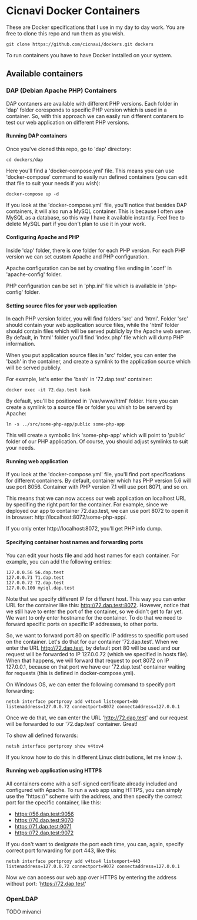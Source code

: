 # Cicnavi Docker Containers

These are Docker specifications that I use in my day to day work.
You are free to clone this repo and run them as you wish.

```shell
git clone https://github.com/cicnavi/dockers.git dockers
```

To run containers you have to have Docker installed on your system.

## Available containers

### DAP (Debian Apache PHP) Containers

DAP contaners are available with different PHP versions. Each folder in 'dap' folder coresponds to specific PHP version which is used in a container. So, with this approach we can easily run different contaners to test our web application on different PHP versions.

#### Running DAP containers
Once you've cloned this repo, go to 'dap' directory:

```shell
cd dockers/dap
```

Here you'll find a 'docker-compose.yml' file. This means you can use 'docker-compose' command to easily run defined containers (you can edit that file to suit your needs if you wish):

```shell
docker-compose up -d
```

If you look at the 'docker-compose.yml' file, you'll notice that besides DAP containers, it will also run a MySQL container. This is because I often use MySQL as a database, so this way I have it available instantly. Feel free to delete MySQL part if you don't plan to use it in your work.

#### Configuring Apache and PHP
Inside 'dap' folder, there is one folder for each PHP version. For each PHP version we can set custom Apache and PHP configuration. 

Apache configuration can be set by creating files ending in '.conf' in 'apache-config' folder.

PHP configuration can be set in 'php.ini' file which is available in 'php-config' folder.

#### Setting source files for your web application
In each PHP version folder, you will find folders 'src' and 'html'. Folder 'src' should contain your web application source files, while the 'html' folder should contain files which will be served publicly by the Apache web server. By default, in 'html' folder you'll find 'index.php' file which will dump PHP information. 

When you put application source files in 'src' folder, you can enter the 'bash' in the container, and create a symlink to the application source which will be served publicly.

For example, let's enter the 'bash' in '72.dap.test' container:
```shell
docker exec -it 72.dap.test bash
```
By default, you'll be positioned in '/var/www/html' folder. Here you can create a symlink to a source file or folder you whish to be serverd by Apache:
```shell
ln -s ../src/some-php-app/public some-php-app
```
This will create a symbolic link 'some-php-app' which will point to 'public' folder of our PHP application. Of course, you should adjust symlinks to suit your needs.

#### Running web application
If you look at the 'docker-compose.yml' file, you'll find port specifications for different containers. By default, container which has PHP version 5.6 will use port 8056. Container with PHP version 7.1 will use port 8071, and so on.

This means that we can now access our web application on localhost URL by specifing the right port for the container. For example, since we deployed our app to container 72.dap.test, we can use port 8072 to open it in browser: http://localhost:8072/some-php-app/.

If you only enter http://localhost:8072, you'll get PHP info dump.

#### Specifying container host names and forwarding ports
You can edit your hosts file and add host names for each container.
For example, you can add the following entries:
```
127.0.0.56 56.dap.test
127.0.0.71 71.dap.test
127.0.0.72 72.dap.test
127.0.0.100 mysql.dap.test
```
Note that we specify different IP for different host. This way you can enter URL for the container like this: http://72.dap.test:8072. However, notice that we still have to enter the port of the container, so we didn't get to far yet. We want to only enter hostname for the container. To do that we need to forward specific ports on specific IP addresses, to other ports. 

So, we want to forward port 80 on specific IP address to specific port used on the container. Let's do that for our container '72.dap.test'. When we enter the URL http://72.dap.test, by default port 80 will be used and our request will be forwarded to IP 127.0.0.72 (which we specified in hosts file). When that happens, we will forward that request to port 8072 on IP 127.0.0.1, because on that port we have our '72.dap.test' container waiting for requests (this is defined in docker-compose.yml).

On Windows OS, we can enter the following command to specify port forwarding:
```shell
netsh interface portproxy add v4tov4 listenport=80 listenaddress=127.0.0.72 connectport=8072 connectaddress=127.0.0.1
```
Once we do that, we can enter the URL 'http://72.dap.test' and our request will be forwarded to our '72.dap.test' container. Great!

To show all defined forwards:

```shell
netsh interface portproxy show v4tov4
```

If you know how to do this in different Linux distributions, let me know :). 

#### Running web application using HTTPS
All containers come with a self-signed certificate already included and configured with Apache.
To run a web app using HTTPS, you can simply use the "https://" scheme with the address, and then specify the correct port for the cpecific container, like this:

* https://56.dap.test:9056
* https://70.dap.test:9070
* https://71.dap.test:9071
* https://72.dap.test:9072

If you don't want to designate the port each time, you can, again, specify correct port forwarding for port 443, like this:

```shell
netsh interface portproxy add v4tov4 listenport=443 listenaddress=127.0.0.72 connectport=9072 connectaddress=127.0.0.1
```

Now we can access our web app over HTTPS by entering the address without port: 'https://72.dap.test'

### OpenLDAP

TODO mivanci